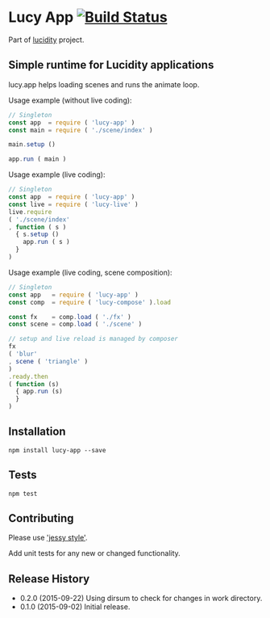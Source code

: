 # Lucy App [![Build Status](https://travis-ci.org/lucidogen/lucy-app.svg)](https://travis-ci.org/lucidogen/lucy-app)

Part of [lucidity](http://lucidity.io) project.

## Simple runtime for Lucidity applications

lucy.app helps loading scenes and runs the animate loop.

Usage example (without live coding):

  ```Javascript
  // Singleton
  const app  = require ( 'lucy-app' )
  const main = require ( './scene/index' )

  main.setup ()

  app.run ( main )
  ```

Usage example (live coding):

  ```Javascript
  // Singleton
  const app  = require ( 'lucy-app' )
  const live = require ( 'lucy-live' )
  live.require
  ( './scene/index'
  , function ( s )
    { s.setup ()
      app.run ( s )
    }
  )
  ```

Usage example (live coding, scene composition):

  ```Javascript
  // Singleton
  const app   = require ( 'lucy-app' )
  const comp  = require ( 'lucy-compose' ).load

  const fx    = comp.load ( './fx' )
  const scene = comp.load ( './scene' )

  // setup and live reload is managed by composer
  fx
  ( 'blur'
  , scene ( 'triangle' )
  )
  .ready.then
  ( function (s)
    { app.run (s)
    }
  )
  ```

## Installation

  ```Shell
  npm install lucy-app --save
  ```

## Tests

  ```Shell
  npm test
  ```

## Contributing

Please use ['jessy style'](http://github.com/lucidogen/jessy).

Add unit tests for any new or changed functionality.

## Release History

  * 0.2.0 (2015-09-22) Using dirsum to check for changes in work directory.
  * 0.1.0 (2015-09-02) Initial release.
